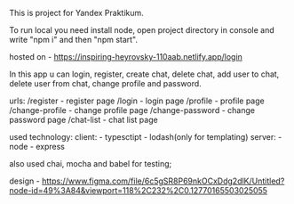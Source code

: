 This is project for Yandex Praktikum. 

To run local you need install node, open project directory in console and write "npm i" and then "npm start".

hosted on - https://inspiring-heyrovsky-110aab.netlify.app/login

In this app u can login, register, create chat, delete chat, add user to chat, delete user from chat, change profile and password.

urls: 
    /register - register page
    /login - login page
    /profile - profile page
    /change-profile - change profile page
    /change-password - change password page
    /chat-list - chat list page


used technology: 
    client: 
        - typesctipt
        - lodash(only for templating)
    server:
        - node
        - express

also used chai, mocha and babel for testing;

design - https://www.figma.com/file/6c5gSR8P69nkOCxDdg2dlK/Untitled?node-id=49%3A84&viewport=118%2C232%2C0.12770165503025055